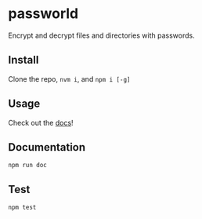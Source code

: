 # passworld

Encrypt and decrypt files and directories with passwords.

## Install

Clone the repo, `nvm i`, and `npm i [-g]`

## Usage

Check out the [docs](./usage)!

## Documentation

`npm run doc`

## Test

`npm test`
